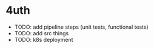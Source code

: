# 4uth
- TODO: add pipeline steps (unit tests, functional tests)
- TODO: add src things
- TODO: k8s deployment
